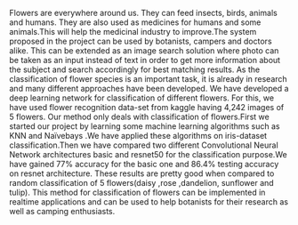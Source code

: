 Flowers are everywhere around us. They can feed insects, birds, animals and humans. They are also used as medicines for humans and some animals.This will help the medicinal industry to improve.The system proposed in the project can be used by botanists, campers and doctors alike. This can be extended as an image search solution where photo can be taken as an input instead of text in order to get more information about the subject and search accordingly for best matching results.  As the classification of flower species is an important task, it is already in research and many different approaches have been developed. 
We have developed a deep learning network for classification of different flowers. For this, we have used flower recognition data-set from kaggle  having 4,242 images of 5 flowers. Our method only deals with classification of flowers.First we started our project by learning some machine learning algorithms such as KNN and Naïvebays .We have applied these algorithms on iris-dataset classification.Then we have compared two different Convolutional Neural Network architectures basic and resnet50 for the classification purpose.We have gained 77% accuracy for the basic one and 86.4% testing accuracy on resnet architecture. These results are pretty good when compared to random classification of 5 flowers(daisy ,rose ,dandelion, sunflower and tulip). This method for classification of flowers can be implemented in realtime applications and can be used to help botanists for their research as well as camping enthusiasts.

